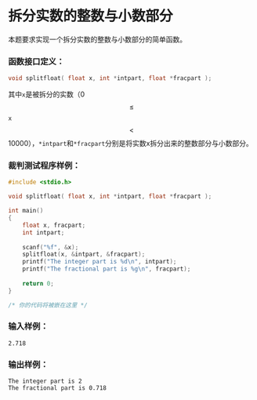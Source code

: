 # 拆分实数的整数与小数部分
本题要求实现一个拆分实数的整数与小数部分的简单函数。

### 函数接口定义：
```c++
void splitfloat( float x, int *intpart, float *fracpart );
```
其中`x`是被拆分的实数（0$$\le$$`x`$$<$$10000），`*intpart`和`*fracpart`分别是将实数x拆分出来的整数部分与小数部分。

### 裁判测试程序样例：
```c++
#include <stdio.h>

void splitfloat( float x, int *intpart, float *fracpart );

int main()
{
    float x, fracpart;
    int intpart;
    
    scanf("%f", &x);
    splitfloat(x, &intpart, &fracpart);
    printf("The integer part is %d\n", intpart);
    printf("The fractional part is %g\n", fracpart);
    
    return 0;
}

/* 你的代码将被嵌在这里 */
```

### 输入样例：
```in
2.718
```

### 输出样例：
```out
The integer part is 2
The fractional part is 0.718
```
